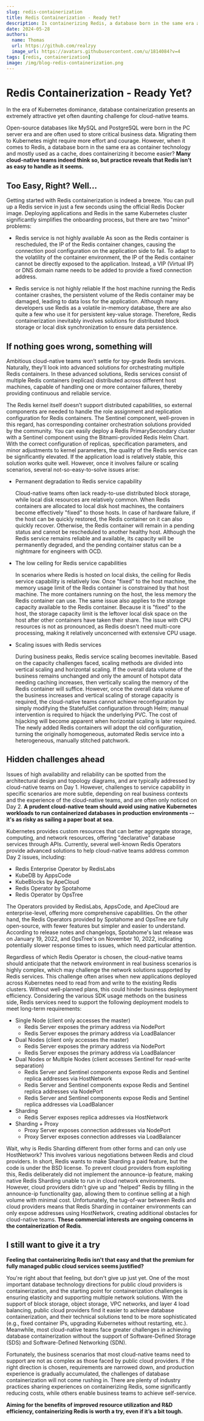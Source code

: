 ```yaml
---
slug: redis-containerization
title: Redis Containerization - Ready Yet?
description: Is containerizing Redis, a database born in the same era as container technology, ready yet?
date: 2024-05-28
authors:
  name: Thomas
  url: https://github.com/realzyy
  image_url: https://avatars.githubusercontent.com/u/1814084?v=4
tags: [redis, containerization]
image: /img/blog-redis-containerization.png
---
```


# Redis Containerization - Ready Yet?

In the era of Kubernetes dominance, database containerization presents an extremely attractive yet often daunting challenge for cloud-native teams.

Open-source databases like MySQL and PostgreSQL were born in the PC server era and are often used to store critical business data. Migrating them to Kubernetes might require more effort and courage. However, when it comes to Redis, a database born in the same era as container technology and mostly used as a cache, does containerizing it become easier? **Many cloud-native teams indeed think so, but practice reveals that Redis isn’t as easy to handle as it seems.**

## Too Easy, Right? Well...

Getting started with Redis containerization is indeed a breeze. You can pull up a Redis service in just a few seconds using the official Redis Docker image. Deploying applications and Redis in the same Kubernetes cluster significantly simplifies the onboarding process, but there are two "minor" problems:

- Redis service is not highly available
  As soon as the Redis container is rescheduled, the IP of the Redis container changes, causing the connection pool configuration on the application side to fail. To adapt to the volatility of the container environment, the IP of the Redis container cannot be directly exposed to the application. Instead, a VIP (Virtual IP) or DNS domain name needs to be added to provide a fixed connection address.

- Redis service is not highly reliable
  If the host machine running the Redis container crashes, the persistent volume of the Redis container may be damaged, leading to data loss for the application. Although many developers use Redis as a volatile in-memory database, there are also quite a few who use it for persistent key-value storage. Therefore, Redis containerization inevitably involves solutions for distributed block storage or local disk synchronization to ensure data persistence.

## If nothing goes wrong, something will

Ambitious cloud-native teams won’t settle for toy-grade Redis services. Naturally, they’ll look into advanced solutions for orchestrating multiple Redis containers. In these advanced solutions, Redis services consist of multiple Redis containers (replicas) distributed across different host machines, capable of handling one or more container failures, thereby providing continuous and reliable service.

The Redis kernel itself doesn’t support distributed capabilities, so external components are needed to handle the role assignment and replication configuration for Redis containers. The Sentinel component, well-proven in this regard, has corresponding container orchestration solutions provided by the community. You can easily deploy a Redis PrimarySecondary cluster with a Sentinel component using the Bitnami-provided Redis Helm Chart. With the correct configuration of replicas, specification parameters, and minor adjustments to kernel parameters, the quality of the Redis service can be significantly elevated. If the application load is relatively stable, this solution works quite well. However, once it involves failure or scaling scenarios, several not-so-easy-to-solve issues arise:

- Permanent degradation to Redis service capability

  Cloud-native teams often lack ready-to-use distributed block storage, while local disk resources are relatively common. When Redis containers are allocated to local disk host machines, the containers become effectively "fixed" to those hosts. In case of hardware failure, if the host can be quickly restored, the Redis container on it can also quickly recover. Otherwise, the Redis container will remain in a pending status and cannot be rescheduled to another healthy host. Although the Redis service remains reliable and available, its capacity will be permanently degraded, and the pending container status can be a nightmare for engineers with OCD.

- The low ceiling for Redis service capabilities

  In scenarios where Redis is hosted on local disks, the ceiling for Redis service capability is relatively low. Once "fixed" to the host machine, the memory usage limit of the Redis container is constrained by that host machine. The more containers running on the host, the less memory the Redis container can use. The same issue also applies to the storage capacity available to the Redis container. Because it is "fixed" to the host, the storage capacity limit is the leftover local disk space on the host after other containers have taken their share. The issue with CPU resources is not as pronounced, as Redis doesn't need multi-core processing, making it relatively unconcerned with extensive CPU usage.

- Scaling issues with Redis services
  
  During business peaks, Redis service scaling becomes inevitable. Based on the capacity challenges faced, scaling methods are divided into vertical scaling and horizontal scaling. If the overall data volume of the business remains unchanged and only the amount of hotspot data needing caching increases, then vertically scaling the memory of the Redis container will suffice. However, once the overall data volume of the business increases and vertical scaling of storage capacity is required, the cloud-native teams cannot achieve reconfiguration by simply modifying the StatefulSet configuration through Helm; manual intervention is required to hijack the underlying PVC. The cost of hijacking will become apparent when horizontal scaling is later required. The newly added Redis containers will adopt the old configuration, turning the originally homogeneous, automated Redis service into a heterogeneous, manually stitched patchwork.

## Hidden challenges ahead

Issues of high availability and reliability can be spotted from the architectural design and topology diagrams, and are typically addressed by cloud-native teams on Day 1. However, challenges to service capability in specific scenarios are more subtle, depending on real business contexts and the experience of the cloud-native teams, and are often only noticed on Day 2. **A prudent cloud-native team should avoid using native Kubernetes workloads to run containerized databases in production environments -- it's as risky as sailing a paper boat at sea**.

Kubernetes provides custom resources that can better aggregate storage, computing, and network resources, offering "declarative" database services through APIs. Currently, several well-known Redis Operators provide advanced solutions to help cloud-native teams address common Day 2 issues, including:

- Redis Enterprise Operator by RedisLabs
- KubeDB by AppsCode
- KubeBlocks by ApeCloud
- Redis Operator by Spotahome
- Redis Operator by OpsTree

The Operators provided by RedisLabs, AppsCode, and ApeCloud are enterprise-level, offering more comprehensive capabilities. On the other hand, the Redis Operators provided by Spotahome and OpsTree are fully open-source, with fewer features but simpler and easier to understand. According to release notes and changelogs, Spotahome's last release was on January 19, 2022, and OpsTree's on November 10, 2022, indicating potentially slower response times to issues, which need particular attention.

Regardless of which Redis Operator is chosen, the cloud-native teams should anticipate that the network environment in real business scenarios is highly complex, which may challenge the network solutions supported by Redis services. This challenge often arises when new applications deployed across Kubernetes need to read from and write to the existing Redis clusters. Without well-planned plans, this could hinder business deployment efficiency. Considering the various SDK usage methods on the business side, Redis services need to support the following deployment models to meet long-term requirements:

- Single Node (client only accesses the master)
  - Redis Server exposes the primary address via NodePort
  - Redis Server exposes the primary address via LoadBalancer
- Dual Nodes (client only accesses the master)
  - Redis Server exposes the primary address via NodePort
  - Redis Server exposes the primary address via LoadBalancer
- Dual Nodes or Multiple Nodes (client accesses Sentinel for read-write separation)
  - Redis Server and Sentinel components expose Redis and Sentinel replica addresses via HostNetwork
  - Redis Server and Sentinel components expose Redis and Sentinel replica addresses via NodePort
  - Redis Server and Sentinel components expose Redis and Sentinel replica addresses via LoadBalancer
- Sharding
  - Redis Server exposes replica addresses via HostNetwork
- Sharding + Proxy
  - Proxy Server exposes connection addresses via NodePort
  - Proxy Server exposes connection addresses via LoadBalancer

Wait, why is Redis Sharding different from other forms and can only use HostNetwork? This involves various negotiations between Redis and cloud providers. In short, Redis wants to make Sharding a paid feature, but the code is under the BSD license. To prevent cloud providers from exploiting this, Redis deliberately did not implement the announce-ip feature, making native Redis Sharding unable to run in cloud network environments. However, cloud providers didn't give up and "helped" Redis by filling in the announce-ip functionality gap, allowing them to continue selling at a high volume with minimal cost. Unfortunately, the tug-of-war between Redis and cloud providers means that Redis Sharding in container environments can only expose addresses using HostNetwork, creating additional obstacles for cloud-native teams. **These commercial interests are ongoing concerns in the containerization of Redis**.

## I still want to give it a try

**Feeling that containerizing Redis isn't that easy and that the premium for fully managed public cloud services seems justified?**

You're right about that feeling, but don't give up just yet. One of the most important database technology directions for public cloud providers is containerization, and the starting point for containerization challenges is ensuring elasticity and supporting multiple network solutions. With the support of block storage, object storage, VPC networks, and layer 4 load balancing, public cloud providers find it easier to achieve database containerization, and their technical solutions tend to be more sophisticated (e.g., fixed container IPs, upgrading Kubernetes without restarting, etc.). Meanwhile, most cloud-native teams face greater challenges in achieving database containerization without the support of Software-Defined Storage (SDS) and Software-Defined Networking (SDN).

Fortunately, the business scenarios that most cloud-native teams need to support are not as complex as those faced by public cloud providers. If the right direction is chosen, requirements are narrowed down, and production experience is gradually accumulated, the challenges of database containerization will not come rushing in. There are plenty of industry practices sharing experiences on containerizing Redis, some significantly reducing costs, while others enable business teams to achieve self-service.

**Aiming for the benefits of improved resource utilization and R&D efficiency, containerizing Redis is worth a try, even if it’s a bit tough.**
